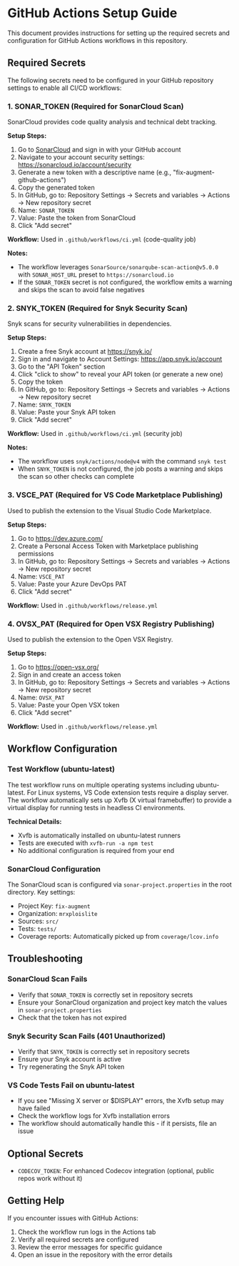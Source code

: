 # GitHub Actions Setup Guide

This document provides instructions for setting up the required secrets and configuration for GitHub Actions workflows in this repository.

## Required Secrets

The following secrets need to be configured in your GitHub repository settings to enable all CI/CD workflows:

### 1. SONAR_TOKEN (Required for SonarCloud Scan)

SonarCloud provides code quality analysis and technical debt tracking.

**Setup Steps:**
1. Go to [SonarCloud](https://sonarcloud.io/) and sign in with your GitHub account
2. Navigate to your account security settings: https://sonarcloud.io/account/security
3. Generate a new token with a descriptive name (e.g., "fix-augment-github-actions")
4. Copy the generated token
5. In GitHub, go to: Repository Settings → Secrets and variables → Actions → New repository secret
6. Name: `SONAR_TOKEN`
7. Value: Paste the token from SonarCloud
8. Click "Add secret"

**Workflow:** Used in `.github/workflows/ci.yml` (code-quality job)

**Notes:**
- The workflow leverages `SonarSource/sonarqube-scan-action@v5.0.0` with `SONAR_HOST_URL` preset to `https://sonarcloud.io`
- If the `SONAR_TOKEN` secret is not configured, the workflow emits a warning and skips the scan to avoid false negatives

### 2. SNYK_TOKEN (Required for Snyk Security Scan)

Snyk scans for security vulnerabilities in dependencies.

**Setup Steps:**
1. Create a free Snyk account at https://snyk.io/
2. Sign in and navigate to Account Settings: https://app.snyk.io/account
3. Go to the "API Token" section
4. Click "click to show" to reveal your API token (or generate a new one)
5. Copy the token
6. In GitHub, go to: Repository Settings → Secrets and variables → Actions → New repository secret
7. Name: `SNYK_TOKEN`
8. Value: Paste your Snyk API token
9. Click "Add secret"

**Workflow:** Used in `.github/workflows/ci.yml` (security job)

**Notes:**
- The workflow uses `snyk/actions/node@v4` with the command `snyk test`
- When `SNYK_TOKEN` is not configured, the job posts a warning and skips the scan so other checks can complete

### 3. VSCE_PAT (Required for VS Code Marketplace Publishing)

Used to publish the extension to the Visual Studio Code Marketplace.

**Setup Steps:**
1. Go to https://dev.azure.com/
2. Create a Personal Access Token with Marketplace publishing permissions
3. In GitHub, go to: Repository Settings → Secrets and variables → Actions → New repository secret
4. Name: `VSCE_PAT`
5. Value: Paste your Azure DevOps PAT
6. Click "Add secret"

**Workflow:** Used in `.github/workflows/release.yml`

### 4. OVSX_PAT (Required for Open VSX Registry Publishing)

Used to publish the extension to the Open VSX Registry.

**Setup Steps:**
1. Go to https://open-vsx.org/
2. Sign in and create an access token
3. In GitHub, go to: Repository Settings → Secrets and variables → Actions → New repository secret
4. Name: `OVSX_PAT`
5. Value: Paste your Open VSX token
6. Click "Add secret"

**Workflow:** Used in `.github/workflows/release.yml`

## Workflow Configuration

### Test Workflow (ubuntu-latest)

The test workflow runs on multiple operating systems including ubuntu-latest. For Linux systems, VS Code extension tests require a display server. The workflow automatically sets up Xvfb (X virtual framebuffer) to provide a virtual display for running tests in headless CI environments.

**Technical Details:**
- Xvfb is automatically installed on ubuntu-latest runners
- Tests are executed with `xvfb-run -a npm test`
- No additional configuration is required from your end

### SonarCloud Configuration

The SonarCloud scan is configured via `sonar-project.properties` in the root directory. Key settings:
- Project Key: `fix-augment`
- Organization: `mrxploislite`
- Sources: `src/`
- Tests: `tests/`
- Coverage reports: Automatically picked up from `coverage/lcov.info`

## Troubleshooting

### SonarCloud Scan Fails
- Verify that `SONAR_TOKEN` is correctly set in repository secrets
- Ensure your SonarCloud organization and project key match the values in `sonar-project.properties`
- Check that the token has not expired

### Snyk Security Scan Fails (401 Unauthorized)
- Verify that `SNYK_TOKEN` is correctly set in repository secrets
- Ensure your Snyk account is active
- Try regenerating the Snyk API token

### VS Code Tests Fail on ubuntu-latest
- If you see "Missing X server or $DISPLAY" errors, the Xvfb setup may have failed
- Check the workflow logs for Xvfb installation errors
- The workflow should automatically handle this - if it persists, file an issue

## Optional Secrets

- `CODECOV_TOKEN`: For enhanced Codecov integration (optional, public repos work without it)

## Getting Help

If you encounter issues with GitHub Actions:
1. Check the workflow run logs in the Actions tab
2. Verify all required secrets are configured
3. Review the error messages for specific guidance
4. Open an issue in the repository with the error details

